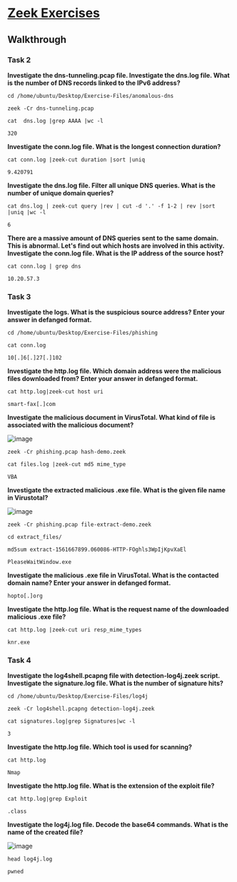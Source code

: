 # [Zeek Exercises](https://tryhackme.com/room/zeekbroexercises)

## Walkthrough


### Task 2

**Investigate the dns-tunneling.pcap file. Investigate the dns.log file. What is the number of DNS records linked to the IPv6 address?**
```shell
cd /home/ubuntu/Desktop/Exercise-Files/anomalous-dns

zeek -Cr dns-tunneling.pcap

cat  dns.log |grep AAAA |wc -l

320
```
**Investigate the conn.log file. What is the longest connection duration?**
```shell
cat conn.log |zeek-cut duration |sort |uniq 

9.420791
```
**Investigate the dns.log file. Filter all unique DNS queries. What is the number of unique domain queries?**
```shell
cat dns.log | zeek-cut query |rev | cut -d '.' -f 1-2 | rev |sort |uniq |wc -l

6
```
**There are a massive amount of DNS queries sent to the same domain. This is abnormal. Let's find out which hosts are involved in this activity. Investigate the conn.log file. What is the IP address of the source host?**
```shell
cat conn.log | grep dns

10.20.57.3
```

### Task 3

**Investigate the logs. What is the suspicious source address? Enter your answer in defanged format.**
```shell
cd /home/ubuntu/Desktop/Exercise-Files/phishing

cat conn.log

10[.]6[.]27[.]102
```
**Investigate the http.log file. Which domain address were the malicious files downloaded from? Enter your answer in defanged format.**
```shell
cat http.log|zeek-cut host uri

smart-fax[.]com
```
**Investigate the malicious document in VirusTotal. What kind of file is associated with the malicious document?**

![image](https://github.com/user-attachments/assets/9e51340a-8a53-4f3a-8b6c-9ffe9dd50f93)
</br>
```shell
zeek -Cr phishing.pcap hash-demo.zeek 

cat files.log |zeek-cut md5 mime_type

VBA
```
**Investigate the extracted malicious .exe file. What is the given file name in Virustotal?**

![image](https://github.com/user-attachments/assets/cab54458-3108-4f2e-a73a-ee2fb4b5bd11)
</br>
```shell
zeek -Cr phishing.pcap file-extract-demo.zeek 

cd extract_files/

md5sum extract-1561667899.060086-HTTP-FOghls3WpIjKpvXaEl

PleaseWaitWindow.exe
```
**Investigate the malicious .exe file in VirusTotal. What is the contacted domain name? Enter your answer in defanged format.**
```shell
hopto[.]org
```
**Investigate the http.log file. What is the request name of the downloaded malicious .exe file?**
```shell
cat http.log |zeek-cut uri resp_mime_types

knr.exe
```

### Task 4

**Investigate the log4shell.pcapng file with detection-log4j.zeek script. Investigate the signature.log file. What is the number of signature hits?**
```shell
cd /home/ubuntu/Desktop/Exercise-Files/log4j

zeek -Cr log4shell.pcapng detection-log4j.zeek 

cat signatures.log|grep Signatures|wc -l

3
```
**Investigate the http.log file. Which tool is used for scanning?**
```shell
cat http.log

Nmap
```
**Investigate the http.log file. What is the extension of the exploit file?**
```shell
cat http.log|grep Exploit

.class
```
**Investigate the log4j.log file. Decode the base64 commands. What is the name of the created file?**

![image](https://github.com/user-attachments/assets/cab1edc6-c61f-4199-800c-ee6d11eee748)
</br>
```shell
head log4j.log

pwned
```

